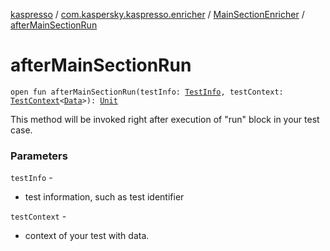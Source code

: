 [kaspresso](../../index.md) / [com.kaspersky.kaspresso.enricher](../index.md) / [MainSectionEnricher](index.md) / [afterMainSectionRun](./after-main-section-run.md)

# afterMainSectionRun

`open fun afterMainSectionRun(testInfo: `[`TestInfo`](../../com.kaspersky.kaspresso.testcases.models.info/-test-info/index.md)`, testContext: `[`TestContext`](../../com.kaspersky.kaspresso.testcases.core.testcontext/-test-context/index.md)`<`[`Data`](index.md#Data)`>): `[`Unit`](https://kotlinlang.org/api/latest/jvm/stdlib/kotlin/-unit/index.html)

This method will be invoked right after execution of "run" block in your test case.

### Parameters

`testInfo` -
* test information, such as test identifier

`testContext` -
* context of your test with data.

